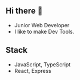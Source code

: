 ## Hi there 👋
- Junior Web Developer
- I like to make Dev Tools.

## Stack
- JavaScript, TypeScript
- React, Express

